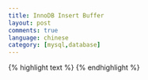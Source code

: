 ```yaml
---
title: InnoDB Insert Buffer
layout: post
comments: true
language: chinese
category: [mysql,database]
---
```



<!-- more -->


{% highlight text %}
{% endhighlight %}
